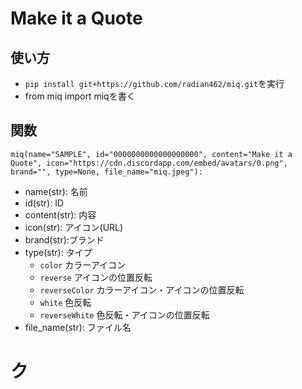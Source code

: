 # Make it a Quote
## 使い方
- `pip install git+https://github.com/radian462/miq.git`を実行
- from miq import miqを書く

## 関数
`miq(name="SAMPLE", id="0000000000000000000", content="Make it a Quote", icon="https://cdn.discordapp.com/embed/avatars/0.png", brand="", type=None, file_name="miq.jpeg"): `
- name(str): 名前
- id(str): ID
- content(str): 内容
- icon(str): アイコン(URL)
- brand(str):ブランド
- type(str): タイプ
    - `color` カラーアイコン
    - `reverse` アイコンの位置反転
    - `reverseColor` カラーアイコン・アイコンの位置反転
    - `white` 色反転
    - `reverseWhite` 色反転・アイコンの位置反転    
- file_name(str): ファイル名

# ク
